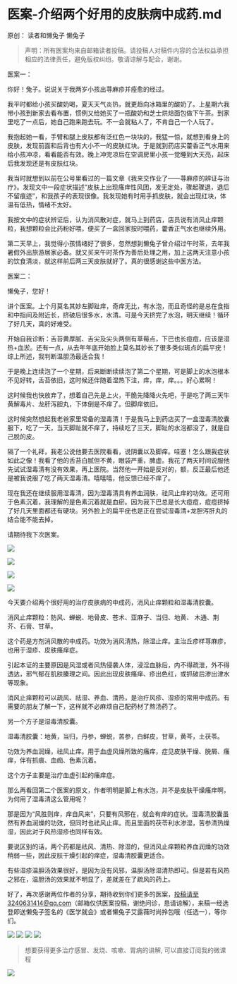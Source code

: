# 医案-介绍两个好用的皮肤病中成药.md

原创： 读者和懒兔子 懒兔子

> 声明：所有医案均来自邮箱读者投稿。请投稿人对稿件内容的合法权益承担相应的法律责任，避免版权纠纷。敬请谅解与配合，谢谢。

医案一：

你好！兔子。说说关于我两岁小孩出荨麻疹并痊愈的经过。

我平时都给小孩买酸奶喝，夏天天气炎热，就更趋向冰箱里的酸奶了。上星期六我带小孩到新家去看布置，惯例又给她买了一瓶酸奶和芝士烘焙面包做下午茶。到家里吃了一点后，她自己跑来跑去玩。不一会就粘人了，不肯自己一个人玩了。

我抱起她一看，手臂和腿上皮肤都有泛红色一块块的，我猛一惊，就想到看身上的皮肤，发现前面和后背也有大小不一的皮肤红块。于是就到药店买藿香正气水用来给小孩冲凉，看看能否有效。晚上冲完凉后在空调房里小孩一觉睡到大天亮，起床后我发现还是有皮肤红块。

我当时就想到以前在公号里看过的一篇文章《我来交作业了——荨麻疹的辨证与治疗》。发现文中一段症状描述“皮肤上出现瘙痒性风团，发无定处，骤起骤退，退后不留痕迹”，和我孩子的表现很像。我发现她有时用手抓皮肤，就会出现红块，体温有低热，情绪不太好。

我按文中的症状辨证后，认为消风散对症，就马上到药店，店员说有消风止痒颗粒，我想颗粒会比药粉好喂，便买了一盒回家按时喂药，藿香正气水也继续外用。

第二天早上，我觉得小孩情绪好了很多，忽然想到懒兔子曾介绍过午时茶，去年我暑假外出旅游居家必备。就又买来午时茶作为善后处理之用，加上这两天注意小孩的饮食清淡，就这样前后两三天皮肤就好了。真的很感谢这些中医方法。

医案二：

懒兔子，您好！

讲个医案。上个月莫名其妙左脚趾痒，奇痒无比，有水泡，而且奇怪的是总在食指和中指间及附近长，挤破后很多水，水清。可是今天挤完了水泡，明天继续！循环了好几天，真的好难受。

开始自我诊断：舌苔黄厚腻、舌尖及尖头两侧有草莓点，下巴也长痘痘，应该是湿热+血淤。还有一点，从去年年底开始脸上莫名其妙长了很多类似斑点的扁平疣！综上所述，我判断温胆汤最适合我！

于是晚上连续泡了一个星期，后来断断续续泡了第二个星期，可是脚上的水泡根本不见好转，舌苔依旧，这时候还伴随着湿热下注，痒，痒，痒。。。好心累啊！

这时候我也快放弃了，想着自己先是上火，干脆先降降火先吧，于是吃了两三天牛黄解毒片、龙肝泻胆丸，下体倒是不痒了。但脚痒依旧。

这时候突然想起我老爸家里常备的湿毒清！于是我马上到药店买了一盒湿毒清胶囊服下，吃了一天，当天脚趾就不痒了，持续吃了三天，脚趾的水泡都没了，就是自己脱的皮。

隔了一个礼拜，我老公说他要去医院看看，说阴囊以及脚痒。哇塞！怎么跟我症状如此之像！我看了他的舌苔白腻但不黄，眼袋严重，脾虚。我花了两天时间说服他先试试湿毒清有没有效果，再上医院。当然他一开始是反对的，额，反正最后他还是被我说服了吃了两天湿毒清。嘻嘻嘻，他反馈已经不痒了。

现在我还在继续服用湿毒清，因为湿毒清具有养血润肤，祛风止痒的功效。还可用于色素沉着，我理解的是色素沉着就是血瘀。因为我下巴总是长大痘痘，痘痘挤掉了好几天里面都还有硬块。另外脸上的扁平疣也是正在尝试湿毒清+龙胆泻肝丸的结合能不能去掉。

请期待我下次医案。

![](../images/639.jpg)

![](../images/640.jpg)

![](../images/641.jpg)

![](../images/642.jpg)

今天要介绍两个很好用的治疗皮肤病的中成药，消风止痒颗粒和湿毒清胶囊。

消风止痒颗粒：防风、蝉蜕、地骨皮、苍术、亚麻子、当归、地黄、 木通、荆芥、石膏、甘草。

这个药是方剂消风散的中成药。功效为消风清热，除湿止痒。主治丘疹样荨麻疹，也用于湿疹、皮肤瘙痒症。

引起本证的主要原因是风湿或者风热侵袭人体，浸淫血脉后，内不得疏泄，外不得透达，邪气郁在肌肤腠理之间。因此出现皮肤瘙痒、疹出色红，或抓破后渗出津水等现象。

消风止痒颗粒可以疏风、祛湿、养血、清热，是治疗风疹、湿疹的常用中成药。有需要的朋友了解一下，这样就不必麻烦自己配药材了熬汤药了。

另一个方子是湿毒清胶囊。

湿毒清胶囊：地黄，当归，丹参，蝉蜕，苦参，白鲜皮，甘草，黄芩，土茯苓。

功效为养血润燥，祛风止痒。用于血虚风燥所致的瘙痒，症见皮肤干燥、脱屑、瘙痒，伴有抓痕、血痂、色素沉着。

这个方子主要是治疗血虚引起的瘙痒症。

那么再看回第二个医案的原文，作者明明是脚上有水泡，并不是皮肤干燥瘙痒啊，为何用了湿毒清这么管用呢？

那是因为“风胜则痒，痒自风来”，只要有风邪在，就会有痒的症状。湿毒清胶囊虽然有养血润燥的功效，但同时也祛风止痒。而且里面的茯苓利水渗湿，苦参清热燥湿，因此对于风热湿疹也同样有效。

要说区别的话，两个药都是祛风、清热、除湿的，但消风止痒颗粒养血润燥的功效稍弱一些，因此皮肤干燥引起的痒症，湿毒清胶囊更适合。

有些湿疹温胆汤效果很好，是因为没有风邪，温胆汤除湿清热即可。但是若有风热之邪在，温胆汤的效果就不明显了，差就差在了疏风的药上。

好了，再次感谢两位作者的分享，期待收到你们更多的医案，投稿请至3240631414@qq.com（邮箱仅供医案投稿，谢绝问诊，恳请谅解），来稿一经选登即送懒兔子签名的《医学就会》或者懒兔子艾露薇时尚拎包哦（任选一），等你们。

![](../images/643.jpg)
![](../images/644.jpg)
![](../images/645.jpg)
![](../images/646.jpg)

> 想要获得更多治疗感冒、发烧、咳嗽、胃病的讲解, 可以直接订阅我的微课程

![](../images/647.jpg)